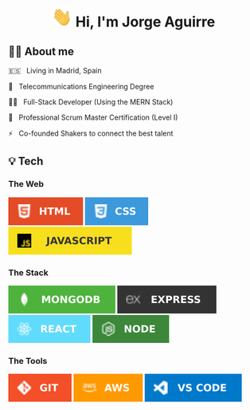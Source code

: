 <div align="center">
  <h1 title="Hi there 👋">
    <img src="/gifs/hi.gif" width="40" height="40" />
    Hi, I'm Jorge Aguirre
  </h1>
</div>

## 👨‍💻 About me

🇪🇸 &nbsp;&nbsp;Living in Madrid, Spain

📡 &nbsp;&nbsp;Telecommunications Engineering Degree

🧞‍♂️ &nbsp;&nbsp;Full-Stack Developer (Using the MERN Stack)

🙈 &nbsp;&nbsp;Professional Scrum Master Certification (Level I)

⚡️ &nbsp;&nbsp;Co-founded Shakers to connect the best talent

## 💡 Tech

### The Web

![HTML](badges/web/html.svg)
![CSS](badges/web/css.svg)
![JS](badges/web/js.svg)

### The Stack

![Mongo](badges/stack/mongo.svg)
![Express](badges/stack/express.svg)
![React](badges/stack/react.svg)
![Node](badges/stack/node.svg)

### The Tools

![Git](badges/tools/git.svg)
![AWS](badges/tools/aws.svg)
![Code](badges/tools/code.svg)

